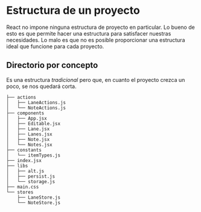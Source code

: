 # Estructura de un proyecto

React no impone ninguna estructura de proyecto en particular. Lo bueno de esto es que permite hacer una estructura para satisfacer nuestras necesidades. Lo malo es que no es posible proporcionar una estructura ideal que funcione para cada proyecto.

## Directorio por concepto

Es una estructura _tradicional_ pero que, en cuanto el proyecto crezca un poco, se nos quedará corta.

```
├── actions
│   ├── LaneActions.js
│   └── NoteActions.js
├── components
│   ├── App.jsx
│   ├── Editable.jsx
│   ├── Lane.jsx
│   ├── Lanes.jsx
│   ├── Note.jsx
│   └── Notes.jsx
├── constants
│   └── itemTypes.js
├── index.jsx
├── libs
│   ├── alt.js
│   ├── persist.js
│   └── storage.js
├── main.css
└── stores
    ├── LaneStore.js
    └── NoteStore.js
```